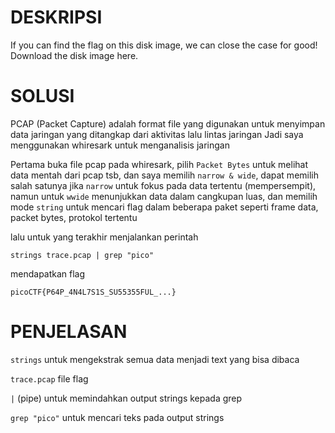 # DESKRIPSI

If you can find the flag on this disk image, we can close the case for good!
Download the disk image here.

# SOLUSI

PCAP (Packet Capture) adalah format file yang digunakan untuk menyimpan data jaringan yang ditangkap dari aktivitas lalu lintas jaringan
Jadi saya menggunakan whiresark untuk menganalisis jaringan

Pertama buka file pcap pada whiresark, pilih ```Packet Bytes``` untuk melihat data mentah dari pcap tsb,
dan saya memilih ```narrow & wide```, dapat memilih salah satunya jika ```narrow``` untuk fokus pada data tertentu (mempersempit), namun untuk ```wwide``` menunjukkan data dalam cangkupan luas,
dan memilih mode ```string``` untuk mencari flag dalam beberapa paket seperti frame data, packet bytes, protokol tertentu

lalu untuk yang terakhir menjalankan perintah 
```
strings trace.pcap | grep "pico"
```
mendapatkan flag 
```
picoCTF{P64P_4N4L7S1S_SU55355FUL_...}
```

# PENJELASAN

```strings``` untuk mengekstrak semua data menjadi text yang bisa dibaca

```trace.pcap``` file flag

```|``` (pipe) untuk memindahkan output strings kepada grep 

```grep "pico"``` untuk mencari teks pada output strings
